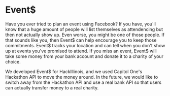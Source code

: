 # Event$

Have you ever tried to plan an event using Facebook? If you have, you'll know that a huge amount of people will list themselves as attendencing but then not actually show up. Even worse, you might be one of those people. If that sounds like you, then Event$ can help encourage you to keep those commitments. Event$ tracks your location and can tell when you don't show up at events you've promised to attend. If you miss an event, Event$ will take some money from your bank account and donate it to a charity of your choice.  

We developed Event$ for HackIllinois, and we used Capitol One's Hackathon API to move the money around. In the future, we would like to switch away from the Hackathon API and use a real bank API so that users can actually transfer money to a real charity. 
